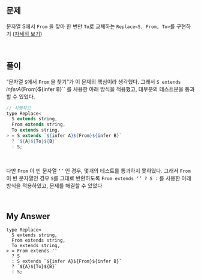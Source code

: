 ## 문제

문자열 S에서 `From` 을 찾아 한 번만 `To`로 교체하는 `Replace<S, From, To>`를 구현하기 ([자세히 보기](https://github.com/type-challenges/type-challenges/blob/main/questions/00116-medium-replace/README.ko.md))

<br>

## 풀이

“문자열 `S`에서 `From` 을 찾기”가 이 문제의 핵심이라 생각했다. 그래서 `S extends `${infer A}${From}${infer B}`` 를 사용한 아래 방식을 적용했고, 대부분의 테스트문을 통과할 수 있었다.

```jsx
// 시행착오
type Replace<
  S extends string,
  From extends string,
  To extends string,
> = S extends `${infer A}${From}${infer B}`
  ? `${A}${To}${B}`
  : S;
```

<br>

다만 `From` 이 빈 문자열 `‘’` 인 경우, 몇개의 테스트를 통과하지 못하였다. 그래서 `From` 이 빈 문자열인 경우 `S`를 그대로 반환하도록 `From extends ‘’ ? S :` 를 사용한 아래 방식을 적용하였고, 문제를 해결할 수 있었다

<br>

## My Answer

```tsx
type Replace<
  S extends string,
  From extends string,
  To extends string,
> = From extends ''
  ? S
  : S extends `${infer A}${From}${infer B}`
  ? `${A}${To}${B}`
  : S;
```